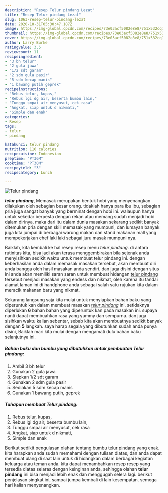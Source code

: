 ```yaml
---
description: "Resep Telur pindang Lezat"
title: "Resep Telur pindang Lezat"
slug: 1063-resep-telur-pindang-lezat
date: 2020-10-31T05:30:47.187Z
image: https://img-global.cpcdn.com/recipes/73e03acf5082e8e8/751x532cq70/telur-pindang-foto-resep-utama.jpg
thumbnail: https://img-global.cpcdn.com/recipes/73e03acf5082e8e8/751x532cq70/telur-pindang-foto-resep-utama.jpg
cover: https://img-global.cpcdn.com/recipes/73e03acf5082e8e8/751x532cq70/telur-pindang-foto-resep-utama.jpg
author: Larry Burke
ratingvalue: 3.5
reviewcount: 11
recipeingredient:
- "3 bh telur"
- "2 gula jawa"
- "1/2 sdt garam"
- "2 sdm gula pasir"
- "5 sdm kecap manis"
- "1 bawang putih geprek"
recipeinstructions:
- "Rebus telur, kupas,"
- "Rebus lgi dg air, beserta bumbu lain,"
- "Tunggu smpai air menyusut, cek rasa"
- "Angkat, siap untuk d nikmati,"
- "Simple dan enak"
categories:
- Resep
tags:
- telur
- pindang

katakunci: telur pindang 
nutrition: 116 calories
recipecuisine: Indonesian
preptime: "PT36M"
cooktime: "PT30M"
recipeyield: "3"
recipecategory: Lunch

---
```



![Telur pindang](https://img-global.cpcdn.com/recipes/73e03acf5082e8e8/751x532cq70/telur-pindang-foto-resep-utama.jpg)

<b><i>telur pindang</i></b>, Memasak merupakan bentuk hobi yang menyenangkan dilakukan oleh sebagian besar orang. tidaklah hanya para ibu ibu, sebagian pria juga sangat banyak yang berminat dengan hobi ini. walaupun hanya untuk sekedar berpesta dengan rekan atau memang sudah menjadi hobi dalam dirinya. maka dari itu dalam dunia masakan sekarang sedikit banyak ditemukan pria dengan skill memasak yang mumpuni, dan lumayan banyak juga kita jumpai di berbagai warung makan dan stand makanan mall yang mempekerjakan chef laki laki sebagai juru masak mumpuni nya.



Baiklah, kita kembali ke hal resep resep menu <i>telur pindang</i>. di antara rutinitas kita, bisa jadi akan terasa menggembirakan bila sejenak anda menyisihkan sedikit waktu untuk membuat telur pindang ini. dengan keberhasilan anda dalam memasak masakan tersebut, akan membuat diri anda bangga oleh hasil masakan anda sendiri. dan juga disini dengan situs ini anda akan memiliki saran saran untuk membuat hidangan <u>telur pindang</u> tersebut menjadi masakan yang endess dan nikmat, oleh karena itu tandai alamat laman ini di handphone anda sebagai salah satu rujukan kita dalam meracik makanan baru yang nikmat.


Sekarang langsung saja kita mulai untuk menyiapkan bahan baku yang diperuntuk kan dalam membuat masakan <u><i>telur pindang</i></u> ini. setidaknya diperlukan <b>6</b> bahan bahan yang diperuntuk kan pada masakan ini. supaya nanti dapat membuahkan rasa yang yummy dan sempurna. dan juga sisihkan waktu kalian sebentar, sebab kita akan membuatnya sedikit banyak dengan <b>5</b> langkah. saya harap segala yang dibutuhkan sudah anda punya disini, Baiklah mari kita mulai dengan mengamati dulu bahan baku selanjutnya ini.

<!--inarticleads1-->

##### Bahan baku dan bumbu yang dibutuhkan untuk pembuatan Telur pindang:

1. Ambil 3 bh telur
1. Gunakan 2 gula jawa
1. Siapkan 1/2 sdt garam
1. Gunakan 2 sdm gula pasir
1. Sediakan 5 sdm kecap manis
1. Gunakan 1 bawang putih, geprek




<!--inarticleads2-->

##### Tahapan membuat Telur pindang:

1. Rebus telur, kupas,
1. Rebus lgi dg air, beserta bumbu lain,
1. Tunggu smpai air menyusut, cek rasa
1. Angkat, siap untuk d nikmati,
1. Simple dan enak




Berikut sedikit pengulasan olahan tentang bumbu <u>telur pindang</u> yang enak. kita harapkan anda sudah memahami dengan tulisan diatas, dan anda dapat membuat ulang di saat lain untuk di hidangkan dalam berbagai kegiatan keluarga atau teman anda. kita dapat menambahkan resep resep yang tersedia diatas selaras dengan keinginan anda, sehingga olahan <b>telur pindang</b> ini bisa menjadi lebih enak dan menggugah selera lagi. berikut penjelasan singkat ini, sampai jumpa kembali di lain kesempatan. semoga hari kalian menyenangkan.

